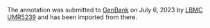 The annotation was submitted to [GenBank](https://www.ncbi.nlm.nih.gov/datasets/gene/GCA_958295435.1) on July 6, 2023 by [LBMC UMR5239](https://www.ens-lyon.fr/LBMC) and has been imported from there.
